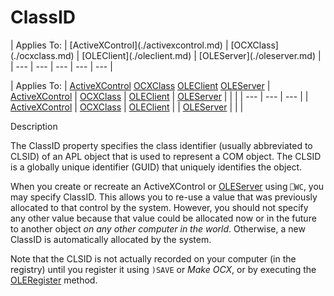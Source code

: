 




<h1 class="heading"><span class="name">ClassID</span></h1>
| Applies To: | [ActiveXControl](./activexcontrol.md) | [OCXClass](./ocxclass.md) | [OLEClient](./oleclient.md) | [OLEServer](./oleserver.md) |
| --- | --- | --- | --- | ---  |

| Applies To: | [ActiveXControl](./activexcontrol.md) [OCXClass](./ocxclass.md) [OLEClient](./oleclient.md) [OLEServer](./oleserver.md) | [ActiveXControl](./activexcontrol.md) | [OCXClass](./ocxclass.md) | [OLEClient](./oleclient.md) | [OLEServer](./oleserver.md) |  |  |
| --- | --- | ---  |
| [ActiveXControl](./activexcontrol.md) | [OCXClass](./ocxclass.md) | [OLEClient](./oleclient.md) |
| [OLEServer](./oleserver.md) |  |  |


Description


The ClassID property specifies the class identifier (usually abbreviated to CLSID) of an APL object that is used to represent a COM object. The CLSID is a globally unique identifier (GUID) that uniquely identifies the object.


When you create or recreate an ActiveXControl or [OLEServer](./oleserver.md) using `⎕WC`, you may specify ClassID. This allows you to re-use a value that was previously allocated to that control by the system. However, you should not specify any other value because that value could be allocated now or in the future to another object *on any other computer in the world*. Otherwise, a new ClassID is automatically allocated by the system.


Note that the CLSID is not actually recorded on your computer (in the registry) until you register it using `)SAVE` or *Make OCX*, or by executing the [OLERegister](./oleregister.md) method.



